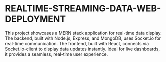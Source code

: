 # REALTIME-STREAMING-DATA-WEB-DEPLOYMENT
This project showcases a MERN stack application for real-time data display. The backend, built with Node.js, Express, and MongoDB, uses Socket.io for real-time communication. The frontend, built with React, connects via Socket.io-client to display data updates instantly. Ideal for live dashboards, it provides a seamless, real-time user experience.
